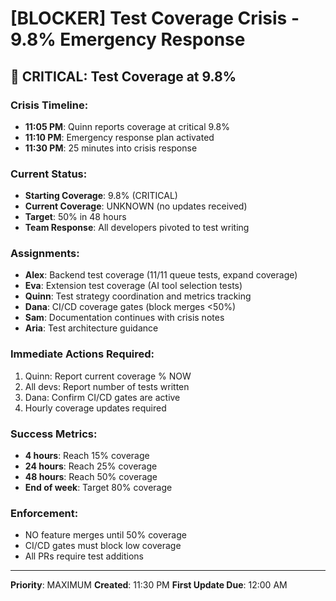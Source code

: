 # [BLOCKER] Test Coverage Crisis - 9.8% Emergency Response

## 🚨 CRITICAL: Test Coverage at 9.8%

### Crisis Timeline:
- **11:05 PM**: Quinn reports coverage at critical 9.8%
- **11:10 PM**: Emergency response plan activated
- **11:30 PM**: 25 minutes into crisis response

### Current Status:
- **Starting Coverage**: 9.8% (CRITICAL)
- **Current Coverage**: UNKNOWN (no updates received)
- **Target**: 50% in 48 hours
- **Team Response**: All developers pivoted to test writing

### Assignments:
- **Alex**: Backend test coverage (11/11 queue tests, expand coverage)
- **Eva**: Extension test coverage (AI tool selection tests)
- **Quinn**: Test strategy coordination and metrics tracking
- **Dana**: CI/CD coverage gates (block merges <50%)
- **Sam**: Documentation continues with crisis notes
- **Aria**: Test architecture guidance

### Immediate Actions Required:
1. Quinn: Report current coverage % NOW
2. All devs: Report number of tests written
3. Dana: Confirm CI/CD gates are active
4. Hourly coverage updates required

### Success Metrics:
- **4 hours**: Reach 15% coverage
- **24 hours**: Reach 25% coverage
- **48 hours**: Reach 50% coverage
- **End of week**: Target 80% coverage

### Enforcement:
- NO feature merges until 50% coverage
- CI/CD gates must block low coverage
- All PRs require test additions

---
**Priority**: MAXIMUM
**Created**: 11:30 PM
**First Update Due**: 12:00 AM